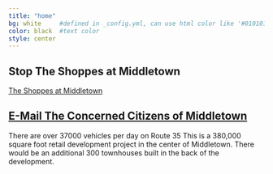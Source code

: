 ```yaml
---
title: "home"
bg: white     #defined in _config.yml, can use html color like '#010101'
color: black  #text color
style: center
---
```


## Stop The Shoppes at Middletown
[The Shoppes at Middletown](http://www.shoppesatmiddletown.com)

## [E-Mail The Concerned Citizens of Middletown](concernedcitizensofmiddletown@gmail.com) ##

There are over 37000 vehicles per day on Route 35
This is a 380,000 square foot retail development project in the center of Middletown.
There would be an additional 300 townhouses built in the back of the development.
